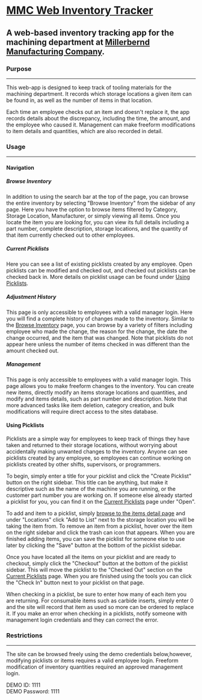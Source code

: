 # [MMC Web Inventory Tracker](http://mmcinventory.herokuapp.com)

## A web-based inventory tracking app for the machining department at [Millerbernd Manufacturing Company](http://www.millerberndmfg.com/ring-cylinder/products/cnc-machining/).

### Purpose
---
This web-app is designed to keep track of tooling materials for the machining department. It records which storage locations a given item can be found in, as well as the number of items in that location.

Each time an employee checks out an item and doesn't replace it, the app records details about the discrepancy, including the time, the amount, and the employee who caused it. Management can make freeform modifications to item details and quantities, which are also recorded in detail.

### Usage
---
#### Navigation

##### Browse Inventory

In addition to using the search bar at the top of the page, you can browse the entire inventory by selecting "Browse Inventory" from the sidebar of any page. Here you have the option to browse items filtered by Category, Storage Location, Manufacturer, or simply viewing all items. Once you locate the item you are looking for, you can view its full details including a part number, complete description, storage locations, and the quantity of that item currently checked out to other employees.

##### Current Picklists

Here you can see a list of existing picklists created by any employee. Open picklists can be modified and checked out, and checked out picklists can be checked back in. More details on picklist usage can be found under [Using Picklists](#Using-picklists).

##### Adjustment History

This page is only accessible to employees with a valid manager login. Here you will find a complete history of changes made to the inventory. Similar to the [Browse Inventory](#Browse-Inventory) page, you can browse by a variety of filters including employee who made the change, the reason for the change, the date the change occurred, and the item that was changed. Note that picklists do not appear here unless the number of items checked in was different than the amount checked out.

##### Management

This page is only accessible to employees with a valid manager login. This page allows you to make freeform changes to the inventory. You can create new items, directly modify an items storage locations and quantities, and modify and items details, such as part number and description. Note that more advanced tasks like item deletion, category creation, and bulk modifications will require direct access to the sites database.

#### Using Picklists

Picklists are a simple way for employees to keep track of things they have taken and returned to their storage locations, without worrying about accidentally making unwanted changes to the inventory. Anyone can see picklists created by any employee, so employees can continue working on picklists created by other shifts, supervisors, or programmers.

To begin, simply enter a title for your picklist and click the "Create Picklist" button on the right sidebar. This title can be anything, but make it descriptive such as the name of the machine you are running, or the customer part number you are working on. If someone else already started a picklist for you, you can find it on the [Current Picklists](#Current-picklists) page under "Open".

To add and item to a picklist, simply [browse to the items detail page](#browse-inventory) and under "Locations" click "Add to List" next to the storage location you will be taking the item from. To remove an item from a picklist, hover over the item on the right sidebar and click the trash can icon that appears. When you are finished adding items, you can save the picklist for someone else to use later by clicking the "Save" button at the bottom of the picklist sidebar.

Once you have located all the items on your picklist and are ready to checkout, simply click the "Checkout" button at the bottom of the picklist sidebar. This will move the picklist to the "Checked Out" section on the [Current Picklists](#current-picklists) page. When you are finished using the tools you can click the "Check In" button next to your picklist on that page.

When checking in a picklist, be sure to enter how many of each item you are returning. For consumable items such as carbide inserts, simply enter 0 and the site will record that item as used so more can be ordered to replace it. If you make an error when checking in a picklists, notify someone with management login credentials and they can correct the error.

### Restrictions
---
The site can be browsed freely using the demo credentials below,however, modifying picklists or items requires a valid employee login. Freeform modification of inventory quantities required an approved management login.

DEMO ID: 1111  
DEMO Password: 1111
